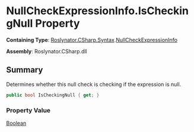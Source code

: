 # NullCheckExpressionInfo\.IsCheckingNull Property

**Containing Type**: [Roslynator.CSharp.Syntax](../../README.md)\.[NullCheckExpressionInfo](../README.md)

**Assembly**: Roslynator\.CSharp\.dll

## Summary

Determines whether this null check is checking if the expression is null\.

```csharp
public bool IsCheckingNull { get; }
```

### Property Value

[Boolean](https://docs.microsoft.com/en-us/dotnet/api/system.boolean)

